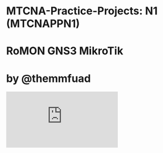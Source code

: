 # MTCNA-Practice-Projects: N1 (MTCNAPPN1)
# RoMON GNS3 MikroTik
# by @themmfuad

<embed src="https://github.com/themmfuad/MTCNA-Practice-Projects/blob/main/RoMON-GNS3-MikroTik-MTCNAPP1/RoMON-GNS3-MikroTik-MTCNAPP1-by-themmfuad.pdf" type="application/pdf">
